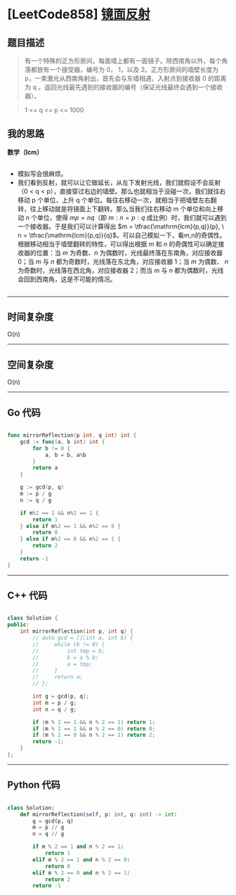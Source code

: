 # [LeetCode858] [镜面反射](https://leetcode.cn/problems/mirror-reflection/description/)
## 题目描述 

> 有一个特殊的正方形房间，每面墙上都有一面镜子。除西南角以外，每个角落都放有一个接受器，编号为 0， 1，以及 2。正方形房间的墙壁长度为 p，一束激光从西南角射出，首先会与东墙相遇，入射点到接收器 0 的距离为 q 。返回光线最先遇到的接收器的编号（保证光线最终会遇到一个接收器）。

> 1 <= q <= p <= 1000


## 我的思路
**数学（lcm）**

##

- 模拟写会很麻烦。
- 我们看到反射，就可以让它做延长，从左下发射光线，我们就假设不会反射（0 < q < p），直接穿过右边的墙壁。那么也就相当于没碰一次，我们就往右移动 p 个单位，上升 q 个单位。每往右移动一次，就相当于把墙壁左右翻转，往上移动就是将镜面上下翻转。那么当我们往右移动 m 个单位和向上移动 n 个单位，使得 $mp = nq$（即 $m:n = p:q$ 成比例）时，我们就可以遇到一个接收器。于是我们可以计算得出 $m = \tfrac{\mathrm{lcm}(p,q)}{p}, \ n = \tfrac{\mathrm{lcm}(p,q)}{q}$。可以自己模拟一下，看m,n的奇偶性。根据移动相当于墙壁翻转的特性，可以得出根据 $m$ 和 $n$ 的奇偶性可以确定接收器的位置：当 $m$ 为奇数、$n$ 为偶数时，光线最终落在东南角，对应接收器 0；当 $m$ 与 $n$ 都为奇数时，光线落在东北角，对应接收器 1；当 $m$ 为偶数、 $n$ 为奇数时，光线落在西北角，对应接收器 2；而当 $m$ 与 $n$ 都为偶数时，光线会回到西南角，这是不可能的情况。




##
---

## 时间复杂度

O(n)

---

## 空间复杂度

O(n)

---

## Go 代码

```Go

func mirrorReflection(p int, q int) int {
    gcd := func(a, b int) int {
        for b != 0 {
            a, b = b, a%b
        }
        return a
    }

    g := gcd(p, q)
    m := p / g
    n := q / g

    if m%2 == 1 && n%2 == 1 {
        return 1
    } else if m%2 == 1 && n%2 == 0 {
        return 0
    } else if m%2 == 0 && n%2 == 1 {
        return 2
    }
    return -1
}


```
---

## C++ 代码

```C++

class Solution {
public:
    int mirrorReflection(int p, int q) {
        // auto gcd = [](int a, int b) {
        //     while (b != 0) {
        //         int tmp = b;
        //         b = a % b;
        //         a = tmp;
        //     }
        //     return a;
        // };

        int g = gcd(p, q);
        int m = p / g;
        int n = q / g;

        if (m % 2 == 1 && n % 2 == 1) return 1;
        if (m % 2 == 1 && n % 2 == 0) return 0;
        if (m % 2 == 0 && n % 2 == 1) return 2;
        return -1;
    }
};


```
---
## Python 代码

```Python

class Solution:
    def mirrorReflection(self, p: int, q: int) -> int:
        g = gcd(p, q)
        m = p // g
        n = q // g

        if m % 2 == 1 and n % 2 == 1:
            return 1
        elif m % 2 == 1 and n % 2 == 0:
            return 0
        elif m % 2 == 0 and n % 2 == 1:
            return 2
        return -1

```
